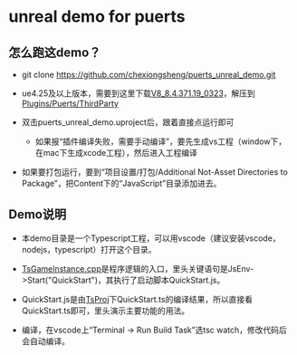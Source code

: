 # unreal demo for puerts

## 怎么跑这demo？

* git clone https://github.com/chexiongsheng/puerts_unreal_demo.git 

* ue4.25及以上版本，需要到这里下载[V8_8.4.371.19_0323](https://github.com/puerts/backend-v8/releases/tag/V8_8.4.371.19_0323)，解压到[Plugins/Puerts/ThirdParty](Plugins/Puerts/ThirdParty)

* 双击puerts_unreal_demo.uproject后，跟着直接点运行即可

  - 如果报“插件编译失败，需要手动编译”，要先生成vs工程（window下，在mac下生成xcode工程），然后进入工程编译

* 如果要打包运行，要到“项目设置/打包/Additional Not-Asset Directories to Package”，把Content下的“JavaScript”目录添加进去。

## Demo说明

* 本demo目录是一个Typescript工程，可以用vscode（建议安装vscode，nodejs，typescript）打开这个目录。

* [TsGameInstance.cpp](Source/puerts_unreal_demo/TsGameInstance.cpp)是程序逻辑的入口，里头关键语句是JsEnv->Start("QuickStart")，其执行了启动脚本QuickStart.js。

* QuickStart.js是由[TsProj](TsProj)下QuickStart.ts的编译结果，所以直接看QuickStart.ts即可，里头演示主要功能的用法。

* 编译，在vscode上“Terminal -> Run Build Task”选tsc watch，修改代码后会自动编译。